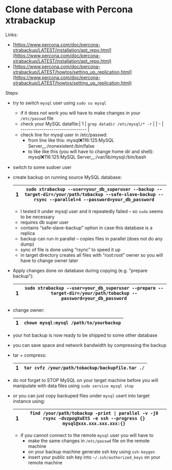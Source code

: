 # Clone database with Percona xtrabackup


Links:

* [https://www.percona.com/doc/percona-xtrabackup/LATEST/installation/apt_repo.html](https://www.percona.com/doc/percona-xtrabackup/LATEST/installation/apt_repo.html)
* [https://www.percona.com/doc/percona-xtrabackup/LATEST/howtos/setting_up_replication.html](https://www.percona.com/doc/percona-xtrabackup/LATEST/howtos/setting_up_replication.html)

Steps:

* try to switch `mysql` user using `sudo su mysql`

  * if it does not work you will have to make changes in your `/etc/passwd` file
  * check your MySQL datafile:| 1 | `grep datadir /etc/mysql/* -r` |
    | - | -------------------------------- |
  * check line for mysql user in /etc/passwd:
    * from line like this: mysql❌116:125:MySQL Server,,,:/nonexistent:/bin/false
    * to like like this (you will have to change home dir and shell): mysql❌116:125:MySQL Server,,,:/var/lib/mysql:/bin/bash
* switch to some sudoer user
* create backup on running source MySQL database:

  | 1 | `sudo xtrabackup --user=your_db_superuser --backup --target-dir=/your/path/tobackup --safe-slave-backup --rsync --parallel=4 --password=your_db_password` |
  | - | ----------------------------------------------------------------------------------------------------------------------------------------------------------- |

  * I tested it under mysql user and it repeatedly failed – so `sudo` seems to be necessary
  * requires db super user
  * contains “safe-slave-backup” option in case this database is a replica
  * backup can run in parallel – copies files in parallel (does not do any dump)
  * sync of file is done using “rsync” to speed it up
  * in target directory creates all files with “root:root” owner so you will have to change owner later
* Apply changes done on database during copying (e.g. “prepare backup”):

  | 1 | `sudo xtrabackup --user=your_db_superuser --prepare --target-dir=/your/path/tobackup --password=your_db_password` |
  | - | ------------------------------------------------------------------------------------------------------------------- |
* change owner:

  | 1 | `chown mysql:mysql /path/to/yourbackup` |
  | - | ----------------------------------------- |
* your hot backup is now ready to be shipped to some other database
* you can save space and network bandwidth by compressing the backup
* tar + compress:

  | 1 | `tar cvfz /your/path/tobackup/backupfile.tar ./` |
  | - | -------------------------------------------------- |
* do not forget to STOP MySQL on your target machine before you will manipulate with data files using `sudo service mysql stop`
* or you can just copy backuped files under `mysql` usert into target instance using:

  | 1 | `find /your/path/tobackup -print \| parallel -v -j8 rsync -dvzpogXuEtS -e ssh --progress {} mysql@xxx.xxx.xxx.xxx:{}` |
  | - | ----------------------------------------------------------------------------------------------------------------------- |

  * if you cannot connect to the remote `mysql` user you will have to
    * make the same changes in `/etc/passwd` file on the remote machine
    * on your backup machine generate ssh key using `ssh-keygen`
    * insert your public ssh key into `~/.ssh/authorized_keys` on your remote machine
